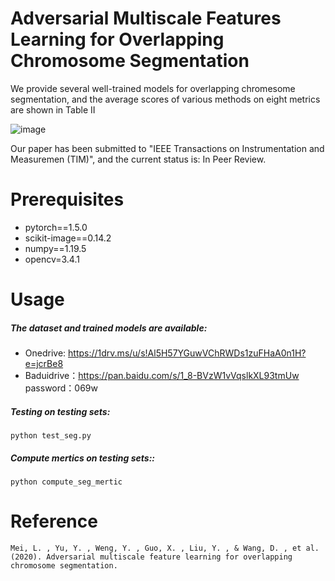 # Adversarial Multiscale Features Learning for Overlapping Chromosome Segmentation 
We provide several well-trained models for overlapping chromesome segmentation, and the average scores of various methods on eight metrics are shown in Table II

![image](https://github.com/liyemei/AFML/blob/master/TableII.jpg)

Our paper has been submitted to "IEEE Transactions on Instrumentation and Measuremen (TIM)", and the current status is: In Peer Review.

# Prerequisites
- pytorch==1.5.0
- scikit-image==0.14.2
- numpy==1.19.5
- opencv=3.4.1
# Usage
#####  The dataset and trained models  are available:
- Onedrive: https://1drv.ms/u/s!Al5H57YGuwVChRWDs1zuFHaA0n1H?e=jcrBe8
- Baduidrive：https://pan.baidu.com/s/1_8-BVzW1vVqslkXL93tmUw password：069w 


##### Testing on testing sets:
```
python test_seg.py
```
##### Compute mertics on testing sets::
```
python compute_seg_mertic
```
# Reference

```
Mei, L. , Yu, Y. , Weng, Y. , Guo, X. , Liu, Y. , & Wang, D. , et al. (2020). Adversarial multiscale feature learning for overlapping chromosome segmentation.

```





